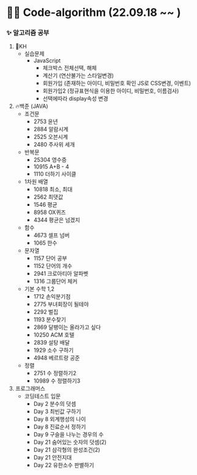 # 🧑‍💻 Code-algorithm (22.09.18 ~~ )

### ✨ 알고리즘 공부
<ol>
    <li>👻KH
        <ul>
            <li>실습문제
                <ul>
                    <li>JavaScript
                        <ul>
                            <li>체크박스 전체선택, 해체</li>
                            <li>계산기 (연산불가는 스타일변경)</li>
                            <li>회원가입 (존재하는 아이디, 비밀번호 확인 JS로 CSS변경, 이벤트)</li>
                            <li>회원가입2 (정규표현식을 이용한 아이디, 비밀번호, 이름검사)</li>
                            <li>선택에따라 display속성 변경</li>
                        </ul>
                </ul>
        </ul>
    <li>🔥백준 (JAVA)
        <ul>
            <li>조건문
                <ul>
                    <li>2753 윤년</li>
                    <li>2884 알람시계</li>
                    <li>2525 오븐시계</li>
                    <li>2480 주사위 세개</li>
                </ul>
            </li>
            <li> 반복문
                <ul>
                    <li>25304 영수증</li>
                    <li>10915 A+B - 4</li>
                    <li>1110  더하기 사이클</li>
                </ul>
            </li>
            <li> 1차원 배열
                <ul>
                    <li>10818 최소, 최대</li>
                    <li>2562 최댓값</li>
                    <li>1546 평균</li>
                    <li>8958 OX퀴즈</li>
                    <li>4344 평균은 넘겠지</li>
                </ul>
            </li>
            <li> 함수
                <ul>
                    <li>4673 셀프 넘버</li>
                    <li>1065 한수</li>
                </ul>
            </li>
            <li> 문자열
                <ul>
                    <li>1157 단어 공부</li>
                    <li>1152 단어의 개수</li>
                    <li>2941 크로아티아 알파벳</li>
                    <li>1316 그룹단어 체커</li>
                </ul>
            </li>
            <li> 기본 수학 1,2
                <ul>
                    <li>1712 손익분기점</li>
                    <li>2775 부녀회장이 될테야</li>
                    <li>2292 벌집</li>
                    <li>1193 분수찾기</li>
                    <li>2869 달팽이는 올라가고 싶다</li>
                    <li>10250 ACM 호텔</li>
                    <li>2839 설탕 배달</li>
                    <li>1929 소수 구하기</li>
                    <li>4948 베르트랑 공준</li>
                </ul>
            </li>
            <li> 정렬
                <ul>
                    <li>2751 수 정렬하기2</li>
                    <li>10989 수 정렬하기3</li>
                </ul>
            </li>
        </ul>
    <li>프로그래머스
        <ul>
            <li>코딩테스트 입문
                <ul>
                    <li>Day 2 분수의 덧셈</li>
                    <li>Day 3 최빈값 구하기</li>
                    <li>Day 8 외계행성의 나이</li>
                    <li>Day 8 진료순서 정하기</li>
                    <li>Day 9 구슬을 나누는 경우의 수</li>
                    <li>Day 21 숨어있는 숫자의 덧셈(2)</li>
                    <li>Day 21 삼각형의 완성조건(2)</li>
                    <li>Day 21 안전지대</li>
                    <li>Day 22 유한소수 판별하기</li>
                </ul>
            </li>
        </ul>
</ol>
